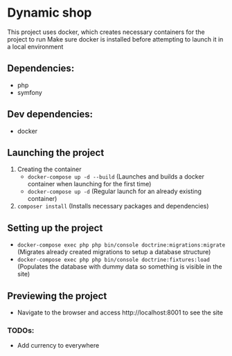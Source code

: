 # Dynamic shop

This project uses docker, which creates necessary containers for the project to run
Make sure docker is installed before attempting to launch it in a local environment

## Dependencies:

- php
- symfony

## Dev dependencies:

- docker

## Launching the project

1. Creating the container
    - ```docker-compose up -d --build``` (Launches and builds a docker container when launching for the first time)
    - ```docker-compose up -d``` (Regular launch for an already existing container)
2. ```composer install``` (Installs necessary packages and dependencies)

## Setting up the project

- ```docker-compose exec php php bin/console doctrine:migrations:migrate``` (Migrates already created migrations to setup a database structure)
- ```docker-compose exec php php bin/console doctrine:fixtures:load``` (Populates the database with dummy data so something is visible in the site)

## Previewing the project

- Navigate to the browser and access http://localhost:8001 to see the site


### TODOs:

- Add currency to everywhere

